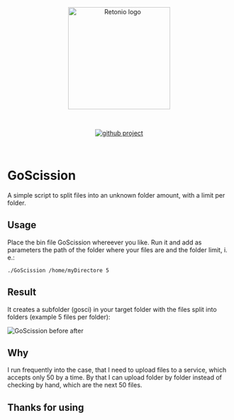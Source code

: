 <p align="center">
  <a href="https://npmjs.com/package/retonio" target="_blank" rel="noopener noreferrer">
    <img width="230" src="https://ik.imagekit.io/vrfrbvdn0j/sddev/GoScission.svg?ik-sdk-version=javascript-1.4.3&updatedAt=1643638979487" alt="Retonio logo">
  </a>
</p>
<br/>
<p align="center">
  <!-- <a href="https://npmjs.com/package/retonio"><img src="https://badgen.net/npm/v/retonio" alt="npm package"></a> -->
  <a href="https://github.com/sdoerger/GoScission"><img src="https://badgen.net/github/release/sdoerger/GoScission/" alt="github project"></a>
</p>
<br/>

# GoScission
A simple script to split files into an unknown folder amount, with a limit per folder.

<!-- - 📦 Wrapps a Pinia Store in one line
- 🔧 Customizeable
- ⏳ Loading States -->

## Usage

Place the bin file GoScission whereever you like.
Run it and add as parameters the path of the folder where your files are and the folder limit, i. e.:

`./GoScission /home/myDirectore 5`

## Result

It creates a subfolder (gosci) in your target folder with the files split into folders (example 5 files per folder):

<p align="left">
  <!-- <a href="https://npmjs.com/package/retonio"><img src="https://badgen.net/npm/v/retonio" alt="npm package"></a> -->
  <img src="https://ik.imagekit.io/vrfrbvdn0j/sddev/before_after.png?ik-sdk-version=javascript-1.4.3&updatedAt=1643641225915" alt="GoScission before after">
</p>

## Why

I run frequently into the case, that I need to upload files to a service, which accepts only 50 by a time. By that I can upload folder by folder instead of checking by hand, which are the next 50 files.

## Thanks for using